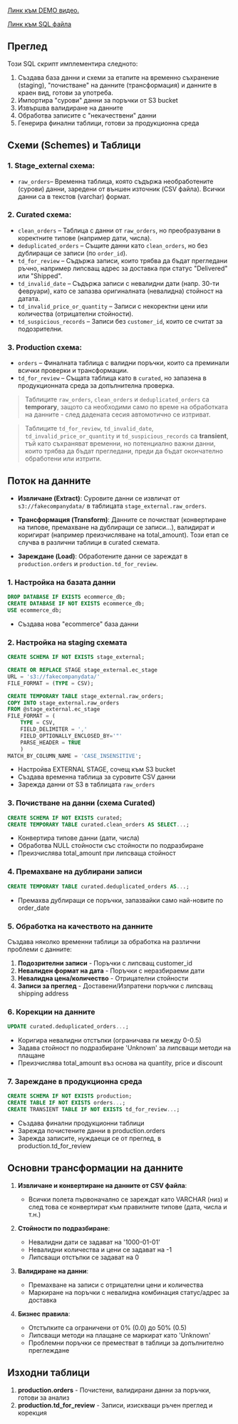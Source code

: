 [Линк към DEMO видео.](https://drive.google.com/file/d/1xV8vYAMWZk_o8Rh8UJ-sskaIchkZ8IDW/view?usp=sharing)



[Линк към SQL файла](https://github.com/AyhanHasanov/use-case-3-etl-p1/blob/main/sql/queries.sql)
## Преглед

Този SQL скрипт имплементира следното:

1.  Създава база данни и схеми за етапите на временно съхранение (staging), "почистване" на данните (трансформация) и данните в краен вид, готови за употреба.
2.  Импортира "сурови" данни за поръчки от S3 bucket
3.  Извършва валидиране на данните
4.  Обработва записите с "некачествени" данни
5.  Генерира финални таблици, готови за продукционна среда
   
## **Схеми (Schemes) и Таблици**

### 1. Stage_external схема:
-   `raw_orders`– Временна таблица, която съдържа необработените (сурови) данни, заредени от външен източник (CSV файла). Всички данни са в текстов (varchar) формат.
    

### 2. Curated схема:
-   `clean_orders` – Таблица с данни от `raw_orders`, но преобразувани в коректните типове (например дати, числа).
-   `deduplicated_orders` – Същите данни като `clean_orders`, но без дублиращи се записи (по `order_id`).
-   `td_for_review` – Съдържа записи, които трябва да бъдат прегледани ръчно, например липсващ адрес за доставка при статус "Delivered" или "Shipped".
-   `td_invalid_date` – Съдържа записи с невалидни дати (напр. 30-ти февруари), като се запазва оригиналната (невалидна) стойност на датата.
-   `td_invalid_price_or_quantity` – Записи с некоректни цени или количества (отрицателни стойности).
-   `td_suspicious_records` – Записи без `customer_id`, които се считат за подозрителни.
    

### 3. Production схема:

-   `orders` – Финалната таблица с валидни поръчки, които са преминали всички проверки и трансформации.
-   `td_for_review` – Същата таблица като в `curated`, но запазена в продукционната среда за допълнителна проверка.
    

> Таблиците `raw_orders`, `clean_orders` и `deduplicated_orders` са **temporary**, защото са необходими само по време на обработката на данните - след дадената сесия автомотично се изтриват.

> Таблиците `td_for_review`, `td_invalid_date`, `td_invalid_price_or_quantity` и `td_suspicious_records` са **transient**, тъй като съхраняват временни, но потенциално важни данни, които трябва да бъдат прегледани, преди да бъдат окончателно обработени или изтрити.

## Поток на данните

-   **Извличане (Extract)**: Суровите данни се извличат от  `s3://fakecompanydata/`  в таблицата  `stage_external.raw_orders`.
    
-   **Трансформация (Transform)**: Данните се почистват (конвертиране на типове, премахване на дублиращи се записи...), валидират и коригират (например преизчисляване на total_amount). Този етап се случва в различни таблици в curated схемата.
    
-   **Зареждане (Load)**: Обработените данни се зареждат в  `production.orders` и  `production.td_for_review`.
    

### 1. Настройка на базата данни
```sql
DROP DATABASE IF EXISTS ecommerce_db;
CREATE DATABASE IF NOT EXISTS ecommerce_db;
USE ecommerce_db;
```
-   Създава нова "ecommerce" база данни
    

### 2. Настройка на staging схемата
```sql 
CREATE SCHEMA IF NOT EXISTS stage_external;

CREATE OR REPLACE STAGE stage_external.ec_stage
URL = 's3://fakecompanydata/'
FILE_FORMAT = (TYPE = CSV);

CREATE TEMPORARY TABLE stage_external.raw_orders;
COPY INTO stage_external.raw_orders
FROM @stage_external.ec_stage
FILE_FORMAT = (
    TYPE = CSV,
    FIELD_DELIMITER = ','
    FIELD_OPTIONALLY_ENCLOSED_BY='"'
    PARSE_HEADER = TRUE
    )
MATCH_BY_COLUMN_NAME = 'CASE_INSENSITIVE';
```
-   Настройва EXTERNAL STAGE, сочещ към S3 bucket
-   Създава временна таблица за суровите CSV данни
-   Зарежда данни от S3 в таблицата `raw_orders`
    

### 3. Почистване на данни (схема Curated)

```sql 
CREATE SCHEMA IF NOT EXISTS curated;
CREATE TEMPORARY TABLE curated.clean_orders AS SELECT...;
```
-   Конвертира типове данни (дати, числа)
-   Обработва NULL стойности със стойности по подразбиране
-   Преизчислява total_amount при липсваща стойност
    

### 4. Премахване на дублирани записи
```sql 
CREATE TEMPORARY TABLE curated.deduplicated_orders AS...;
```
-   Премахва дублиращи се поръчки, запазвайки само най-новите по order_date

### 5. Обработка на качеството на данните
Създава няколко временни таблици за обработка на различни проблеми с данните:

1.  **Подозрителни записи**  - Поръчки с липсващ customer_id
2.  **Невалиден формат на дата**  - Поръчки с неразбираеми дати
3.  **Невалидна цена/количество**  - Отрицателни стойности
4.  **Записи за преглед**  - Доставени/Изпратени поръчки с липсващ shipping address
    

### 6. Корекции на данните
```sql
UPDATE curated.deduplicated_orders...;
```
-   Коригира невалидни отстъпки (ограничава ги между 0-0.5)
-   Задава стойност по подразбиране 'Unknown' за липсващи методи на плащане
-   Преизчислява total_amount въз основа на quantity, price и discount
    

### 7. Зареждане в продукционна среда
```sql
CREATE SCHEMA IF NOT EXISTS production;
CREATE TABLE IF NOT EXISTS orders...;
CREATE TRANSIENT TABLE IF NOT EXISTS td_for_review...;
```
-   Създава финални продукционни таблици
-   Зарежда почистените данни в production.orders
-   Зарежда записите, нуждаещи се от преглед, в production.td_for_review
    

## Основни трансформации на данните

1.  **Извличане и конвертиране на данните от CSV файла**: 
	- Всички полета първоначално се зареждат като VARCHAR (низ) и след това се конвертират към правилните типове (дата, числа и т.н.)
    
3.  **Стойности по подразбиране**:
    -   Невалидни дати се задават на '1000-01-01'
    -   Невалидни количества и цени се задават на -1
    -   Липсващи отстъпки се задават на 0
        
4.  **Валидиране на данни**:
    -   Премахване на записи с отрицателни цени и количества
    -   Маркиране на поръчки с невалидна комбинация статус/адрес за доставка
        
5.  **Бизнес правила**:
    -   Отстъпките са ограничени от 0% (0.0) до 50% (0.5)        
    -   Липсващи методи на плащане се маркират като 'Unknown'
    -   Проблемни поръчки се преместват в таблици за допълнително преглеждане
        

## Изходни таблици
1.  **production.orders**  - Почистени, валидирани данни за поръчки, готови за анализ
2.  **production.td_for_review**  - Записи, изискващи ръчен преглед и корекция
